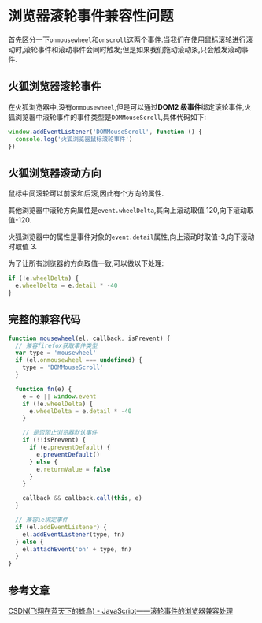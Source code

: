 # 浏览器滚轮事件兼容性问题

首先区分一下`onmousewheel`和`onscroll`这两个事件.当我们在使用鼠标滚轮进行滚动时,滚轮事件和滚动事件会同时触发;但是如果我们拖动滚动条,只会触发滚动事件.

## 火狐浏览器滚轮事件

在火狐浏览器中,没有`onmousewheel`,但是可以通过**DOM2 级事件**绑定滚轮事件,火狐浏览器中滚轮事件的事件类型是`DOMMouseScroll`,具体代码如下:

```js
window.addEventListener('DOMMouseScroll', function () {
  console.log('火狐浏览器鼠标滚轮事件')
})
```

## 火狐浏览器滚动方向

鼠标中间滚轮可以前滚和后滚,因此有个方向的属性.

其他浏览器中滚轮方向属性是`event.wheelDelta`,其向上滚动取值 120,向下滚动取值-120.

火狐浏览器中的属性是事件对象的`event.detail`属性,向上滚动时取值-3,向下滚动时取值 3.

为了让所有浏览器的方向取值一致,可以做以下处理:

```js
if (!e.wheelDelta) {
  e.wheelDelta = e.detail * -40
}
```

## 完整的兼容代码

```js
function mousewheel(el, callback, isPrevent) {
  // 兼容firefox获取事件类型
  var type = 'mousewheel'
  if (el.onmousewheel === undefined) {
    type = 'DOMMouseScroll'
  }

  function fn(e) {
    e = e || window.event
    if (!e.wheelDelta) {
      e.wheelDelta = e.detail * -40
    }

    // 是否阻止浏览器默认事件
    if (!!isPrevent) {
      if (e.preventDefault) {
        e.preventDefault()
      } else {
        e.returnValue = false
      }
    }

    callback && callback.call(this, e)
  }

  // 兼容ie绑定事件
  if (el.addEventListener) {
    el.addEventListener(type, fn)
  } else {
    el.attachEvent('on' + type, fn)
  }
}
```

## 参考文章

[CSDN(飞翔在蓝天下的蜂鸟) - JavaScript——滚轮事件的浏览器兼容处理](https://blog.csdn.net/qq_33036599/article/details/81282396)
